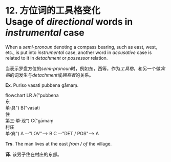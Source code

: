 # 12. 方位词的工具格变化<br>**Usage of** *directional* words in *instrumental* case 
When a *semi-pronoun* denoting a compass bearing, such as east, west, etc., is put 
into *instrumental* case, another word in *accusative* case is related to it in *detachment* or 
*possessor* relation. 

当表示罗盘方位的*semi-pronoun*时，例如东，西等，作为*工具格*，和另一个做*宾格*的词发生与*detachment*或*拥有者*的关系。

**Ex**. Puriso vasati pubbena gāmaṃ. 
<div class="mermaid">
flowchart LR
A("pubbena<br>东<br>单·具")
B("vasati<br>住<br>第三·单·现")
C("gāmaṃ<br>村庄<br>单·宾")
A --"LOV"--> B
C --"DET / POS"--> A
</div>

**Trs**. The man lives at the east *from / of* the village. 

**译**. 该男子住在村庄的东部。
